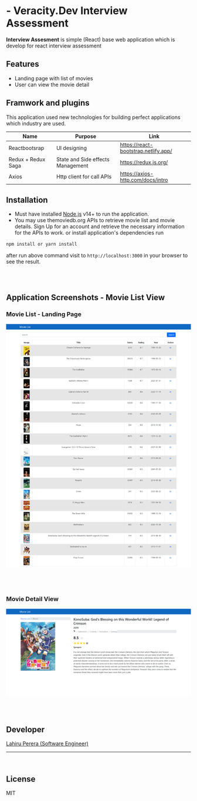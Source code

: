 # - Veracity.Dev Interview Assessment

**Interview Assesment** is simple (React) base web application which is develop for react interview  assessment 
## Features

- Landing page with list of movies
- User can view the movie detail

## Framwork and plugins

This application used new technologies for building perfect applications which industry are used.

| Name    | Purpose      |Link |
| ------    |-------------|------ |
| Reactbootsrap | UI designing | https://react-bootstrap.netlify.app/ |
| Redux + Redux Saga | State and Side effects Management| https://redux.js.org/ |
| Axios  | Http client for call APIs| https://axios-http.com/docs/intro |

## Installation

- Must have installed [Node.js](https://nodejs.org/) v14+ to run the application.
- You may use themoviedb.org APIs to retrieve movie list and movie details. Sign Up
for an account and retrieve the necessary information for the APIs to work.
or install application's dependencies
run

```cmd
npm install or yarn install
```

after run above command visit to ```http://localhost:3000``` in your browser to see the result.

<br>
<br>

## Application Screenshots - Movie List View
### Movie List - Landing Page

![N|Solid](https://github.com/lahiru-1691/interview-assessment/blob/master/public/screenshots/list.png)

<br>
<br>

### Movie Detail View

![N|Solid](https://github.com/lahiru-1691/interview-assessment/blob/master/public/screenshots/detail-view.png)

<br>
<br>

## Developer

[Lahiru Perera (Software Engineer)](https://www.linkedin.com/in/lahiru-madhusanka-perera-40287a198/)

---
<br>

## License

MIT
